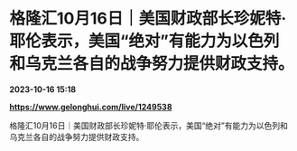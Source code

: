 # 格隆汇10月16日｜美国财政部长珍妮特·耶伦表示，美国“绝对”有能力为以色列和乌克兰各自的战争努力提供财政支持。

**2023-10-16 15:18**

**https://www.gelonghui.com/live/1249538**

格隆汇10月16日｜美国财政部长珍妮特·耶伦表示，美国“绝对”有能力为以色列和乌克兰各自的战争努力提供财政支持。
